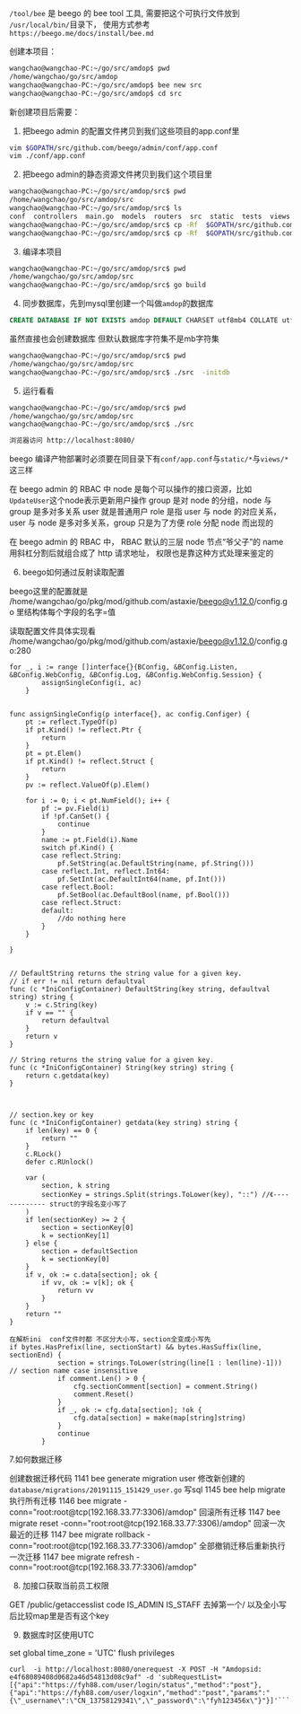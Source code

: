 
`/tool/bee` 是 beego 的 bee tool 工具,
需要把这个可执行文件放到 `/usr/local/bin/`目录下，
使用方式参考`https://beego.me/docs/install/bee.md`

创建本项目：
```bash
wangchao@wangchao-PC:~/go/src/amdop$ pwd
/home/wangchao/go/src/amdop
wangchao@wangchao-PC:~/go/src/amdop$ bee new src
wangchao@wangchao-PC:~/go/src/amdop$ cd src
```

新创建项目后需要：
1. 把beego admin 的配置文件拷贝到我们这些项目的app.conf里
```bash
vim $GOPATH/src/github.com/beego/admin/conf/app.conf
vim ./conf/app.conf
```
2. 把beego admin的静态资源文件拷贝到我们这个项目里
```bash
wangchao@wangchao-PC:~/go/src/amdop/src$ pwd
/home/wangchao/go/src/amdop/src
wangchao@wangchao-PC:~/go/src/amdop/src$ ls
conf  controllers  main.go  models  routers  src  static  tests  views
wangchao@wangchao-PC:~/go/src/amdop/src$ cp -Rf  $GOPATH/src/github.com/beego/admin/static ./
wangchao@wangchao-PC:~/go/src/amdop/src$ cp -Rf  $GOPATH/src/github.com/beego/admin/views ./
```

3. 编译本项目

```bash
wangchao@wangchao-PC:~/go/src/amdop/src$ pwd
/home/wangchao/go/src/amdop/src
wangchao@wangchao-PC:~/go/src/amdop/src$ go build
```

4. 同步数据库，先到mysql里创建一个叫做`amdop`的数据库
```sql
CREATE DATABASE IF NOT EXISTS amdop DEFAULT CHARSET utf8mb4 COLLATE utf8mb4_unicode_ci;
```
虽然直接也会创建数据库 但默认数据库字符集不是mb字符集

```bash
wangchao@wangchao-PC:~/go/src/amdop/src$ pwd
/home/wangchao/go/src/amdop/src
wangchao@wangchao-PC:~/go/src/amdop/src$ ./src  -initdb
```

5. 运行看看
```bash
wangchao@wangchao-PC:~/go/src/amdop/src$ pwd
/home/wangchao/go/src/amdop/src
wangchao@wangchao-PC:~/go/src/amdop/src$ ./src

浏览器访问 http://localhost:8080/
```


beego 编译产物部署时必须要在同目录下有`conf/app.conf`与`static/*`与`views/*`这三样


在 beego admin 的 RBAC 中
node 是每个可以操作的接口资源，比如`UpdateUser`这个node表示更新用户操作
group 是对 node 的分组，node 与 group 是多对多关系
user 就是普通用户
role 是指 user 与 node 的对应关系，user 与 node 是多对多关系，group 只是为了方便 role 分配 node 而出现的


在 beego admin 的 RBAC 中，
RBAC 默认的三层 node 节点“爷父子”的 name 用斜杠分割后就组合成了 http 请求地址，
权限也是靠这种方式处理来鉴定的

6. beego如何通过反射读取配置

beego这里的配置就是 /home/wangchao/go/pkg/mod/github.com/astaxie/beego@v1.12.0/config.go 里结构体每个字段的名字=值

读取配置文件具体实现看     /home/wangchao/go/pkg/mod/github.com/astaxie/beego@v1.12.0/config.go:280

```
for _, i := range []interface{}{BConfig, &BConfig.Listen, &BConfig.WebConfig, &BConfig.Log, &BConfig.WebConfig.Session} {
   		assignSingleConfig(i, ac)
   	}


func assignSingleConfig(p interface{}, ac config.Configer) {
	pt := reflect.TypeOf(p)
	if pt.Kind() != reflect.Ptr {
		return
	}
	pt = pt.Elem()
	if pt.Kind() != reflect.Struct {
		return
	}
	pv := reflect.ValueOf(p).Elem()

	for i := 0; i < pt.NumField(); i++ {
		pf := pv.Field(i)
		if !pf.CanSet() {
			continue
		}
		name := pt.Field(i).Name
		switch pf.Kind() {
		case reflect.String:
			pf.SetString(ac.DefaultString(name, pf.String()))
		case reflect.Int, reflect.Int64:
			pf.SetInt(ac.DefaultInt64(name, pf.Int()))
		case reflect.Bool:
			pf.SetBool(ac.DefaultBool(name, pf.Bool()))
		case reflect.Struct:
		default:
			//do nothing here
		}
	}

}


// DefaultString returns the string value for a given key.
// if err != nil return defaultval
func (c *IniConfigContainer) DefaultString(key string, defaultval string) string {
	v := c.String(key)
	if v == "" {
		return defaultval
	}
	return v
}

// String returns the string value for a given key.
func (c *IniConfigContainer) String(key string) string {
	return c.getdata(key)
}



// section.key or key
func (c *IniConfigContainer) getdata(key string) string {
	if len(key) == 0 {
		return ""
	}
	c.RLock()
	defer c.RUnlock()

	var (
		section, k string
		sectionKey = strings.Split(strings.ToLower(key), "::") //《------------- struct的字段名变小写了
	)
	if len(sectionKey) >= 2 {
		section = sectionKey[0]
		k = sectionKey[1]
	} else {
		section = defaultSection
		k = sectionKey[0]
	}
	if v, ok := c.data[section]; ok {
		if vv, ok := v[k]; ok {
			return vv
		}
	}
	return ""
}

在解析ini  conf文件时都 不区分大小写，section全变成小写先
if bytes.HasPrefix(line, sectionStart) && bytes.HasSuffix(line, sectionEnd) {
			section = strings.ToLower(string(line[1 : len(line)-1])) // section name case insensitive
			if comment.Len() > 0 {
				cfg.sectionComment[section] = comment.String()
				comment.Reset()
			}
			if _, ok := cfg.data[section]; !ok {
				cfg.data[section] = make(map[string]string)
			}
			continue
		}

```


7.如何数据迁移

创建数据迁移代码
 1141  bee generate migration user
修改新创建的`database/migrations/20191115_151429_user.go` 写sql 
 1145  bee help migrate 
执行所有迁移 
 1146  bee migrate -conn="root:root@tcp(192.168.33.77:3306)/amdop"
回滚所有迁移
 1147  bee migrate reset -conn="root:root@tcp(192.168.33.77:3306)/amdop"
回滚一次最近的迁移
 1147  bee migrate rollback -conn="root:root@tcp(192.168.33.77:3306)/amdop"
全部撤销迁移后重新执行一次迁移
 1147  bee migrate refresh -conn="root:root@tcp(192.168.33.77:3306)/amdop"



8. 加接口获取当前员工权限

GET  /public/getaccesslist 
code IS_ADMIN IS_STAFF
去掉第一个/ 以及全小写后比较map里是否有这个key

9. 数据库时区使用UTC

set global time_zone = 'UTC'
flush privileges 


```
curl  -i http://localhost:8080/onerequest -X POST -H "Amdopsid: e4f68089408d0682a46d54813d08c9af" -d 'subRequestList=[{"api":"https://fyh88.com/user/login/status","method":"post"}, {"api":"https://fyh88.com/user/logxin","method":"post","params":"{\"_username\":\"CN_13758129341\",\"_password\":\"fyh123456x\"}"}]'```